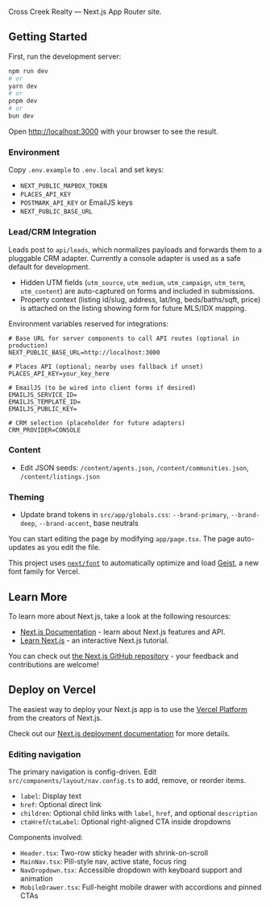 Cross Creek Realty — Next.js App Router site.

## Getting Started

First, run the development server:

```bash
npm run dev
# or
yarn dev
# or
pnpm dev
# or
bun dev
```

Open [http://localhost:3000](http://localhost:3000) with your browser to see the result.

### Environment

Copy `.env.example` to `.env.local` and set keys:

- `NEXT_PUBLIC_MAPBOX_TOKEN`
- `PLACES_API_KEY`
- `POSTMARK_API_KEY` or EmailJS keys
- `NEXT_PUBLIC_BASE_URL`

### Lead/CRM Integration

Leads post to `api/leads`, which normalizes payloads and forwards them to a pluggable CRM adapter. Currently a console adapter is used as a safe default for development.

- Hidden UTM fields (`utm_source`, `utm_medium`, `utm_campaign`, `utm_term`, `utm_content`) are auto-captured on forms and included in submissions.
- Property context (listing id/slug, address, lat/lng, beds/baths/sqft, price) is attached on the listing showing form for future MLS/IDX mapping.

Environment variables reserved for integrations:

```
# Base URL for server components to call API routes (optional in production)
NEXT_PUBLIC_BASE_URL=http://localhost:3000

# Places API (optional; nearby uses fallback if unset)
PLACES_API_KEY=your_key_here

# EmailJS (to be wired into client forms if desired)
EMAILJS_SERVICE_ID=
EMAILJS_TEMPLATE_ID=
EMAILJS_PUBLIC_KEY=

# CRM selection (placeholder for future adapters)
CRM_PROVIDER=CONSOLE
```

### Content

- Edit JSON seeds: `/content/agents.json`, `/content/communities.json`, `/content/listings.json`

### Theming

- Update brand tokens in `src/app/globals.css`: `--brand-primary`, `--brand-deep`, `--brand-accent`, base neutrals

You can start editing the page by modifying `app/page.tsx`. The page auto-updates as you edit the file.

This project uses [`next/font`](https://nextjs.org/docs/app/building-your-application/optimizing/fonts) to automatically optimize and load [Geist](https://vercel.com/font), a new font family for Vercel.

## Learn More

To learn more about Next.js, take a look at the following resources:

- [Next.js Documentation](https://nextjs.org/docs) - learn about Next.js features and API.
- [Learn Next.js](https://nextjs.org/learn) - an interactive Next.js tutorial.

You can check out [the Next.js GitHub repository](https://github.com/vercel/next.js) - your feedback and contributions are welcome!

## Deploy on Vercel

The easiest way to deploy your Next.js app is to use the [Vercel Platform](https://vercel.com/new?utm_medium=default-template&filter=next.js&utm_source=create-next-app&utm_campaign=create-next-app-readme) from the creators of Next.js.

Check out our [Next.js deployment documentation](https://nextjs.org/docs/app/building-your-application/deploying) for more details.

### Editing navigation

The primary navigation is config-driven. Edit `src/components/layout/nav.config.ts` to add, remove, or reorder items.

- `label`: Display text
- `href`: Optional direct link
- `children`: Optional child links with `label`, `href`, and optional `description`
- `ctaHref`/`ctaLabel`: Optional right-aligned CTA inside dropdowns

Components involved:

- `Header.tsx`: Two-row sticky header with shrink-on-scroll
- `MainNav.tsx`: Pill-style nav, active state, focus ring
- `NavDropdown.tsx`: Accessible dropdown with keyboard support and animation
- `MobileDrawer.tsx`: Full-height mobile drawer with accordions and pinned CTAs
